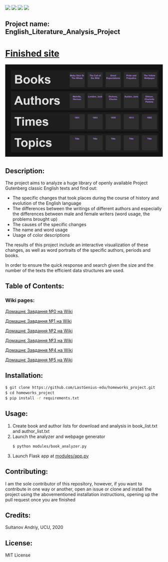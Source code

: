 ![](https://img.shields.io/github/license/LastGenius-edu/homeworks_project)
![](https://img.shields.io/github/commit-activity/w/LastGenius-edu/homeworks_project)
![](https://img.shields.io/github/last-commit/LastGenius-edu/homeworks_project)
![](https://img.shields.io/github/languages/code-size/LastGenius-edu/homeworks_project)
## Project name: English_Literature_Analysis_Project

# [Finished site](https://text-analysis-ucu.herokuapp.com)
![](https://github.com/LastGenius-edu/homeworks_project/raw/master/docs/site.png)

## Description: 

The project aims to analyze a huge library of openly available Project Gutenberg classic English texts and find out:
* The specific changes that took places during the course of history and evolution of the English language
* The differences between the writings of different authors and especially the differences between male and female writers (word usage, the problems brought up)
* The causes of the specific changes
* The name and word usage
* Usage of color descriptions

The results of this project include an interactive visualization of these changes, as well as word portraits of the specific authors, periods and books.

In order to ensure the quick response and search given the size and the number of the texts the efficient data structures are used.

## Table of Contents: 

### Wiki pages:

[Домашнє Завдання №0 на Wiki](https://github.com/LastGenius-edu/homeworks_project/wiki/1.-Домашнє-завдання-№0)

[Домашнє Завдання №1 на Wiki](https://github.com/LastGenius-edu/homeworks_project/wiki/2.-Домашнє-завдання-№1)

[Домашнє Завдання №2 на Wiki](https://github.com/LastGenius-edu/homeworks_project/wiki/3.-Домашнє-завдання-№2)

[Домашнє Завдання №3 на Wiki](https://github.com/LastGenius-edu/homeworks_project/wiki/4.-Домашнє-завдання-№3)

[Домашнє Завдання №4 на Wiki](https://github.com/LastGenius-edu/homeworks_project/wiki/5.-Домашнє-завдання-№4)

[Домашнє Завдання №5 на Wiki](https://github.com/LastGenius-edu/homeworks_project/wiki/6.-Домашнє-завдання-№5)

## Installation: 

```bash
$ git clone https://github.com/LastGenius-edu/homeworks_project.git
$ cd homeworks_project
$ pip install -r requirements.txt
```

## Usage: 
1. Create book and author lists for download and analysis in book_list.txt and author_list.txt
2. Launch the analyzer and webpage generator
    ```bash
    $ python modules/book_analyzer.py
    ```
3. Launch Flask app at [modules/app.py](https://github.com/LastGenius-edu/homeworks_project/blob/master/modules/app.py)

## Contributing: 

I am the sole contributor of this repository, however, if you want to contribute in one way or another, open an issue or clone and install the project using the abovementioned installation instructions, opening up the pull request once you are finished

## Credits: 

Sultanov Andriy, UCU, 2020

## License:  

MIT License
